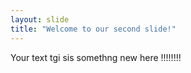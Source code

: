 ```yaml
---
layout: slide
title: "Welcome to our second slide!"
---
```

Your text
tgi sis somethng new here !!!!!!!!
